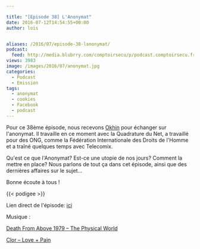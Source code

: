 ```yaml
---

title: "[Episode 38] L'Anonymat"
date: 2016-07-12T14:54:55+00:00
author: lois


aliases: /2016/07/episode-38-lanonymat/
podcast:
  feed: http://media.blubrry.com/comptoirsecu/p/podcast.comptoirsecu.fr/CSEC.EP38.2016-07-11.ANONYMAT.mp3
views: 3983
image: /images/2016/07/anonymat.jpg
categories:
  - Podcast
  - Emission
tags:
  - anonymat
  - cookies
  - Facebook
  - podcast
---
```



Pour ce 38ème épisode, nous recevons [Okhin](https://twitter.com/okhin?lang=fr) pour échanger sur l'anonymat. Il travaille en ce moment avec la Quadrature du Net, a travaillé pour des ONG, comme la Fédération Internationale des Droits de l'Homme et a traîné quelques temps avec Telecomix.

Qu'est ce que l'Anonymat? Est-ce une utopie de nos jours? Comment la mettre en place? Nous parlons de tout ça dans cet épisode, ainsi que des dernières affaires sur le sujet...

Bonne écoute à tous !



{{< podigee >}}






Lien direct de l'épisode: [ici](http://podcast.comptoirsecu.fr/CSEC.EP38.2016-07-11.ANONYMAT.mp3)

Musique :

[Death From Above 1979 – The Physical World](http://store.deathfromabove1979.com/music/vinyl/the-physical-world-lp.html)

[Clor – Love + Pain](https://www.discogs.com/Clor-Love-Pain/release/1517803)
